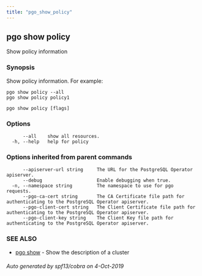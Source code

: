 ```yaml
---
title: "pgo_show_policy"
---
```

## pgo show policy

Show policy information

### Synopsis

Show policy information. For example:

	pgo show policy --all
	pgo show policy policy1

```
pgo show policy [flags]
```

### Options

```
      --all    show all resources.
  -h, --help   help for policy
```

### Options inherited from parent commands

```
      --apiserver-url string     The URL for the PostgreSQL Operator apiserver.
      --debug                    Enable debugging when true.
  -n, --namespace string         The namespace to use for pgo requests.
      --pgo-ca-cert string       The CA Certificate file path for authenticating to the PostgreSQL Operator apiserver.
      --pgo-client-cert string   The Client Certificate file path for authenticating to the PostgreSQL Operator apiserver.
      --pgo-client-key string    The Client Key file path for authenticating to the PostgreSQL Operator apiserver.
```

### SEE ALSO

* [pgo show](/operatorcli/cli/pgo_show/)	 - Show the description of a cluster

###### Auto generated by spf13/cobra on 4-Oct-2019
